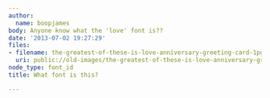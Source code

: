 ```yaml
---
author:
  name: boopjames
body: Anyone know what the 'love' font is??
date: '2013-07-02 19:27:29'
files:
- filename: the-greatest-of-these-is-love-anniversary-greeting-card-1pgc5612_518_1.jpg
  uri: public://old-images/the-greatest-of-these-is-love-anniversary-greeting-card-1pgc5612_518_1.jpg
node_type: font_id
title: What font is this?

---
```

